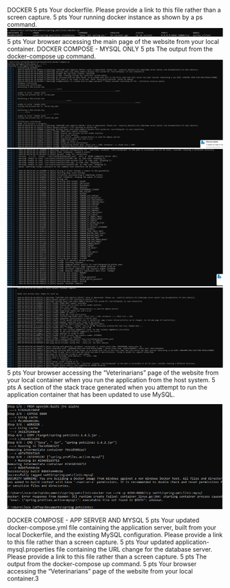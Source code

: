 DOCKER
5 pts Your dockerfile. Please provide a link to this file rather than a screen capture.
5 pts Your running docker instance as shown by a ps command.
![Screen Capture #1](hw8images/dockerps.PNG)
5 pts Your browser accessing the main page of the website from your local container.
DOCKER COMPOSE - MYSQL ONLY
5 pts The output from the docker-compose up command.
![Screen Capture #2](hw8images/dockercomposeup1.PNG)
![Screen Capture #3](hw8images/dockercomposeup2.PNG)
![Screen Capture #4](hw8images/dockercomposeup3.PNG)
5 pts Your browser accessing the “Veterinarians” page of the website from your local container
when you run the application from the host system.
5 pts A section of the stack trace generated when you attempt to run the application
container that has been updated to use MySQL.

![Screen Capture #5](hw8images/buildfailed.PNG)

DOCKER COMPOSE - APP SERVER AND MYSQL
5 pts Your updated docker-compose.yml file containing the application server, built from
your local Dockerfile, and the existing MySQL configuration. Please provide a link
to this file rather than a screen capture.
5 pts Your updated application-mysql.properties file containing the URL change for
the database server. Please provide a link to this file rather than a screen capture.
5 pts The output from the docker-compose up command.
5 pts Your browser accessing the “Veterinarians” page of the website from your local container.3

